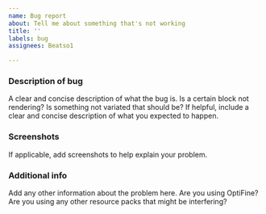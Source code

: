 ```yaml
---
name: Bug report
about: Tell me about something that's not working
title: ''
labels: bug
assignees: Beatso1

---
```


### Description of bug
A clear and concise description of what the bug is. Is a certain block not rendering? Is something not variated that should be? If helpful, include a clear and concise description of what you expected to happen.

### Screenshots
If applicable, add screenshots to help explain your problem.

### Additional info
Add any other information about the problem here. Are you using OptiFine? Are you using any other resource packs that might be interfering?
